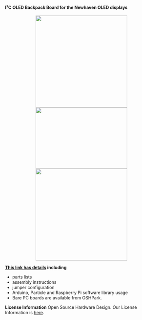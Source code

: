 #### I²C OLED Backpack Board for the Newhaven OLED displays

<div style="text-align: center;">
<div style="display: inline-block; margin-right: 5px;">
<a href="https://www.dcity.org/dcity/wp-content/uploads/projects2/i2c-oled-backpack-newhaven/newhaven-seeeduino.jpg"><img src="https://www.dcity.org/dcity/wp-content/uploads/projects2/i2c-oled-backpack-newhaven/newhaven-seeeduino-600x400.jpg" alt="" width="300" height=“200" class="alignnone size-medium wp-image-517" /></a>
</div>

<div style="display: inline-block; margin-right: 5px;">
<a href="https://www.dcity.org/dcity/wp-content/uploads/i2c-oled-backpack-on-newhaven-d.jpg"><img src="https://www.dcity.org/dcity/wp-content/uploads/i2c-oled-backpack-on-newhaven-d-600x400.jpg" alt="" width="300" height="200" class="alignnone size-medium wp-image-496" /></a>
</div>

<div style="display: inline-block; margin-right: 5px;">
<a href="https://www.dcity.org/dcity/wp-content/uploads/i2c-oled-backpack-newhaven-d.jpg"><img src="https://www.dcity.org/dcity/wp-content/uploads/i2c-oled-backpack-newhaven-d-600x400.jpg" alt="" width="300" height=“200" class="alignnone size-medium wp-image-517" /></a>
</div>
</div>


**[This link has details](https://www.dcity.org/portfolio/i2c-oled-backpack-board-newhaven) including**
* parts lists
* assembly instructions
* jumper configuration
* Arduino, Particle and Raspberry Pi software library usage
* Bare PC boards are available from OSHPark.

**License Information**
Open Source Hardware Design. Our License Information is [here](https://www.dcity.org/license-information/).
